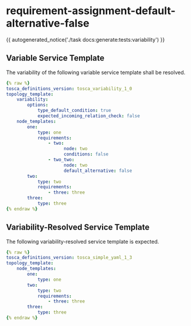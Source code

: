 # requirement-assignment-default-alternative-false

{{ autogenerated_notice('./task docs:generate:tests:variability') }}


## Variable Service Template

The variability of the following variable service template shall be resolved.

```yaml linenums="1"
{% raw %}
tosca_definitions_version: tosca_variability_1_0
topology_template:
    variability:
        options:
            type_default_condition: true
            expected_incoming_relation_check: false
    node_templates:
        one:
            type: one
            requirements:
                - two:
                      node: two
                      conditions: false
                - two_two:
                      node: two
                      default_alternative: false
        two:
            type: two
            requirements:
                - three: three
        three:
            type: three
{% endraw %}
```




## Variability-Resolved Service Template

The following variability-resolved service template is expected.

```yaml linenums="1"
{% raw %}
tosca_definitions_version: tosca_simple_yaml_1_3
topology_template:
    node_templates:
        one:
            type: one
        two:
            type: two
            requirements:
                - three: three
        three:
            type: three
{% endraw %}
```

